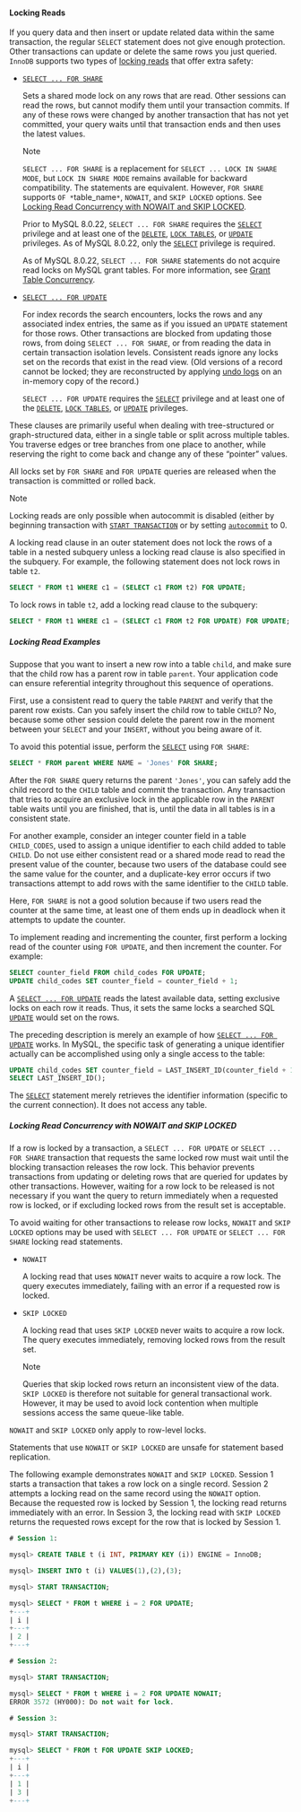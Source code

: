 #### Locking Reads



If you query data and then insert or update related data within the same transaction, the regular `SELECT` statement does not give enough protection. Other transactions can update or delete the same rows you just queried. `InnoDB` supports two types of [locking reads](https://dev.mysql.com/doc/refman/8.0/en/glossary.html#glos_locking_read) that offer extra safety:

- [`SELECT ... FOR SHARE`](https://dev.mysql.com/doc/refman/8.0/en/select.html)

  Sets a shared mode lock on any rows that are read. Other sessions can read the rows, but cannot modify them until your transaction commits. If any of these rows were changed by another transaction that has not yet committed, your query waits until that transaction ends and then uses the latest values.

  Note

  `SELECT ... FOR SHARE` is a replacement for `SELECT ... LOCK IN SHARE MODE`, but `LOCK IN SHARE MODE` remains available for backward compatibility. The statements are equivalent. However, `FOR SHARE` supports `OF *`table_name`*`, `NOWAIT`, and `SKIP LOCKED` options. See [Locking Read Concurrency with NOWAIT and SKIP LOCKED](https://dev.mysql.com/doc/refman/8.0/en/innodb-locking-reads.html#innodb-locking-reads-nowait-skip-locked).

  Prior to MySQL 8.0.22, `SELECT ... FOR SHARE` requires the [`SELECT`](https://dev.mysql.com/doc/refman/8.0/en/privileges-provided.html#priv_select) privilege and at least one of the [`DELETE`](https://dev.mysql.com/doc/refman/8.0/en/privileges-provided.html#priv_delete), [`LOCK TABLES`](https://dev.mysql.com/doc/refman/8.0/en/privileges-provided.html#priv_lock-tables), or [`UPDATE`](https://dev.mysql.com/doc/refman/8.0/en/privileges-provided.html#priv_update) privileges. As of MySQL 8.0.22, only the [`SELECT`](https://dev.mysql.com/doc/refman/8.0/en/privileges-provided.html#priv_select) privilege is required.

  As of MySQL 8.0.22, `SELECT ... FOR SHARE` statements do not acquire read locks on MySQL grant tables. For more information, see [Grant Table Concurrency](https://dev.mysql.com/doc/refman/8.0/en/grant-tables.html#grant-tables-concurrency).

- [`SELECT ... FOR UPDATE`](https://dev.mysql.com/doc/refman/8.0/en/select.html)

  For index records the search encounters, locks the rows and any associated index entries, the same as if you issued an `UPDATE` statement for those rows. Other transactions are blocked from updating those rows, from doing `SELECT ... FOR SHARE`, or from reading the data in certain transaction isolation levels. Consistent reads ignore any locks set on the records that exist in the read view. (Old versions of a record cannot be locked; they are reconstructed by applying [undo logs](https://dev.mysql.com/doc/refman/8.0/en/glossary.html#glos_undo_log) on an in-memory copy of the record.)

  `SELECT ... FOR UPDATE` requires the [`SELECT`](https://dev.mysql.com/doc/refman/8.0/en/privileges-provided.html#priv_select) privilege and at least one of the [`DELETE`](https://dev.mysql.com/doc/refman/8.0/en/privileges-provided.html#priv_delete), [`LOCK TABLES`](https://dev.mysql.com/doc/refman/8.0/en/privileges-provided.html#priv_lock-tables), or [`UPDATE`](https://dev.mysql.com/doc/refman/8.0/en/privileges-provided.html#priv_update) privileges.

These clauses are primarily useful when dealing with tree-structured or graph-structured data, either in a single table or split across multiple tables. You traverse edges or tree branches from one place to another, while reserving the right to come back and change any of these “pointer” values.

All locks set by `FOR SHARE` and `FOR UPDATE` queries are released when the transaction is committed or rolled back.

Note

Locking reads are only possible when autocommit is disabled (either by beginning transaction with [`START TRANSACTION`](https://dev.mysql.com/doc/refman/8.0/en/commit.html) or by setting [`autocommit`](https://dev.mysql.com/doc/refman/8.0/en/server-system-variables.html#sysvar_autocommit) to 0.

A locking read clause in an outer statement does not lock the rows of a table in a nested subquery unless a locking read clause is also specified in the subquery. For example, the following statement does not lock rows in table `t2`.

```sql
SELECT * FROM t1 WHERE c1 = (SELECT c1 FROM t2) FOR UPDATE;
```

To lock rows in table `t2`, add a locking read clause to the subquery:

```sql
SELECT * FROM t1 WHERE c1 = (SELECT c1 FROM t2 FOR UPDATE) FOR UPDATE;
```

##### Locking Read Examples

Suppose that you want to insert a new row into a table `child`, and make sure that the child row has a parent row in table `parent`. Your application code can ensure referential integrity throughout this sequence of operations.

First, use a consistent read to query the table `PARENT` and verify that the parent row exists. Can you safely insert the child row to table `CHILD`? No, because some other session could delete the parent row in the moment between your `SELECT` and your `INSERT`, without you being aware of it.

To avoid this potential issue, perform the [`SELECT`](https://dev.mysql.com/doc/refman/8.0/en/select.html) using `FOR SHARE`:

```sql
SELECT * FROM parent WHERE NAME = 'Jones' FOR SHARE;
```

After the `FOR SHARE` query returns the parent `'Jones'`, you can safely add the child record to the `CHILD` table and commit the transaction. Any transaction that tries to acquire an exclusive lock in the applicable row in the `PARENT` table waits until you are finished, that is, until the data in all tables is in a consistent state.

For another example, consider an integer counter field in a table `CHILD_CODES`, used to assign a unique identifier to each child added to table `CHILD`. Do not use either consistent read or a shared mode read to read the present value of the counter, because two users of the database could see the same value for the counter, and a duplicate-key error occurs if two transactions attempt to add rows with the same identifier to the `CHILD` table.

Here, `FOR SHARE` is not a good solution because if two users read the counter at the same time, at least one of them ends up in deadlock when it attempts to update the counter.

To implement reading and incrementing the counter, first perform a locking read of the counter using `FOR UPDATE`, and then increment the counter. For example:

```sql
SELECT counter_field FROM child_codes FOR UPDATE;
UPDATE child_codes SET counter_field = counter_field + 1;
```

A [`SELECT ... FOR UPDATE`](https://dev.mysql.com/doc/refman/8.0/en/select.html) reads the latest available data, setting exclusive locks on each row it reads. Thus, it sets the same locks a searched SQL [`UPDATE`](https://dev.mysql.com/doc/refman/8.0/en/update.html) would set on the rows.

The preceding description is merely an example of how [`SELECT ... FOR UPDATE`](https://dev.mysql.com/doc/refman/8.0/en/select.html) works. In MySQL, the specific task of generating a unique identifier actually can be accomplished using only a single access to the table:

```sql
UPDATE child_codes SET counter_field = LAST_INSERT_ID(counter_field + 1);
SELECT LAST_INSERT_ID();
```

The [`SELECT`](https://dev.mysql.com/doc/refman/8.0/en/select.html) statement merely retrieves the identifier information (specific to the current connection). It does not access any table.

##### Locking Read Concurrency with NOWAIT and SKIP LOCKED



If a row is locked by a transaction, a `SELECT ... FOR UPDATE` or `SELECT ... FOR SHARE` transaction that requests the same locked row must wait until the blocking transaction releases the row lock. This behavior prevents transactions from updating or deleting rows that are queried for updates by other transactions. However, waiting for a row lock to be released is not necessary if you want the query to return immediately when a requested row is locked, or if excluding locked rows from the result set is acceptable.

To avoid waiting for other transactions to release row locks, `NOWAIT` and `SKIP LOCKED` options may be used with `SELECT ... FOR UPDATE` or `SELECT ... FOR SHARE` locking read statements.

- `NOWAIT`

  A locking read that uses `NOWAIT` never waits to acquire a row lock. The query executes immediately, failing with an error if a requested row is locked.

- `SKIP LOCKED`

  A locking read that uses `SKIP LOCKED` never waits to acquire a row lock. The query executes immediately, removing locked rows from the result set.

  Note

  Queries that skip locked rows return an inconsistent view of the data. `SKIP LOCKED` is therefore not suitable for general transactional work. However, it may be used to avoid lock contention when multiple sessions access the same queue-like table.

`NOWAIT` and `SKIP LOCKED` only apply to row-level locks.

Statements that use `NOWAIT` or `SKIP LOCKED` are unsafe for statement based replication.

The following example demonstrates `NOWAIT` and `SKIP LOCKED`. Session 1 starts a transaction that takes a row lock on a single record. Session 2 attempts a locking read on the same record using the `NOWAIT` option. Because the requested row is locked by Session 1, the locking read returns immediately with an error. In Session 3, the locking read with `SKIP LOCKED` returns the requested rows except for the row that is locked by Session 1.

```sql
# Session 1:

mysql> CREATE TABLE t (i INT, PRIMARY KEY (i)) ENGINE = InnoDB;

mysql> INSERT INTO t (i) VALUES(1),(2),(3);

mysql> START TRANSACTION;

mysql> SELECT * FROM t WHERE i = 2 FOR UPDATE;
+---+
| i |
+---+
| 2 |
+---+

# Session 2:

mysql> START TRANSACTION;

mysql> SELECT * FROM t WHERE i = 2 FOR UPDATE NOWAIT;
ERROR 3572 (HY000): Do not wait for lock.

# Session 3:

mysql> START TRANSACTION;

mysql> SELECT * FROM t FOR UPDATE SKIP LOCKED;
+---+
| i |
+---+
| 1 |
| 3 |
+---+
```